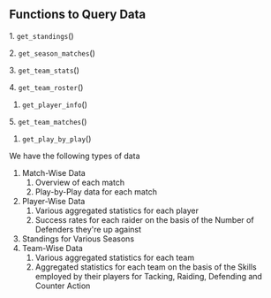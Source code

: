 ## Functions to Query Data


1.⁠ `⁠get_standings`()

2.⁠ `⁠⁠get_season_matches`()

3.⁠ `⁠get_team_stats`()

4.⁠ `⁠⁠get_team_roster`()
   1. `get_player_info`()
   
5.⁠ `⁠⁠get_team_matches`()
   1. `⁠⁠get_play_by_play`()




We have the following types of data

1. Match-Wise Data
   1. Overview of each match
   2. Play-by-Play data for each match
2. Player-Wise Data
   1. Various aggregated statistics for each player
   2. Success rates for each raider on the basis of the Number of Defenders they're up against
3. Standings for Various Seasons
4. Team-Wise Data
   1. Various aggregated statistics for each team
   2. Aggregated statistics for each team on the basis of the Skills employed by their players for Tacking, Raiding, Defending and Counter Action


